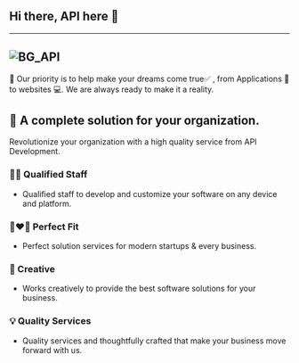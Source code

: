 ## Hi there, API here 👋
---
![BG_API](https://user-images.githubusercontent.com/48949523/180634996-f6e0c104-cc71-40e6-92c7-9e2dacae2e05.png)
---
🙌 Our priority is to help make your dreams come true✅ , from Applications 📲 to websites 💻. We are always ready to make it a reality.

## 🏢 A complete solution for your organization.
Revolutionize your organization with a high quality service from API Development.

### 🧑‍💻 Qualified Staff
- Qualified staff to develop and customize your software on any device and platform.

###  👩‍❤️‍👨 Perfect Fit
- Perfect solution services for modern startups & every business.

###  🌈 Creative
- Works creatively to provide the best software solutions for your business.

###  💡 Quality Services
- Quality services and thoughtfully crafted that make your business move forward with us.






<!--

**Here are some ideas to get you started:**

🙋‍♀️ A short introduction - what is your organization all about?
🌈 Contribution guidelines - how can the community get involved?
👩‍💻 Useful resources - where can the community find your docs? Is there anything else the community should know?
🍿 Fun facts - what does your team eat for breakfast?
🧙 Remember, you can do mighty things with the power of [Markdown](https://docs.github.com/github/writing-on-github/getting-started-with-writing-and-formatting-on-github/basic-writing-and-formatting-syntax)
-->
